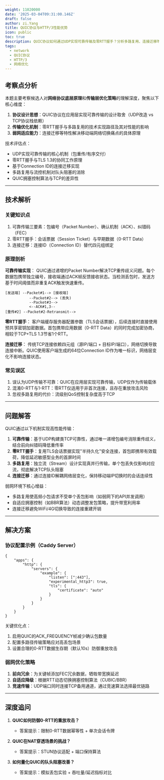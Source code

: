 ```yaml
---
weight: 11020000
date: '2025-03-04T09:31:00.146Z'
draft: false
author: zi.Yang
title: QUIC协议与HTTP/3性能优势
icon: public
toc: true
description: QUIC协议如何通过UDP实现可靠传输及零RTT握手？分析多路复用、连接迁移等特性对HTTP/3在弱网环境下性能提升的具体贡献。
tags:
  - network
  - QUIC协议
  - HTTP/3
  - 网络优化
---
```


## 考察点分析

本题主要考察候选人对**网络协议底层原理**和**传输层优化策略**的理解深度，聚焦以下核心维度：

1. **协议设计思想**：QUIC协议在应用层实现可靠传输的设计取舍（UDP改造 vs TCP协议栈依赖）
2. **传输优化机制**：零RTT握手与多路复用的技术实现路径及其对性能的影响
3. **弱网适应能力**：连接迁移等特性解决移动端网络切换痛点的具体原理

技术评估点：

- UDP实现可靠传输的核心机制（包重传/有序交付）
- 零RTT握手与TLS 1.3的协同工作原理
- 基于Connection ID的连接迁移实现
- 多路复用与流控机制对队头阻塞的消除
- QUIC拥塞控制算法与TCP的差异性

---

## 技术解析

### 关键知识点

1. 可靠传输三要素：包编号（Packet Number）、确认机制（ACK）、纠错码（FEC）
2. 零RTT握手：会话票据（Session Ticket）与早期数据（0-RTT Data）
3. 连接迁移：连接ID（Connection ID）替代四元组绑定

### 原理剖析

**可靠传输实现**：
QUIC通过递增的Packet Number解决TCP重传歧义问题。每个数据包携带独立编号，接收端通过ACK帧反馈接收状态。当检测丢包时，发送方基于时间阈值而非重复ACK触发快速重传。

```text
[发送端] --Packet#1--> [接收端]
           --Packet#2--> (丢失)
           --Packet#3--> 
           <--ACK#1,3-- 
[重传#2] --Packet#2-Retransmit-->
```

**零RTT握手**：
客户端缓存服务器配置参数（TLS会话票据），后续连接时直接使用预共享密钥加密数据。首包携带应用数据（0-RTT Data）的同时完成加密协商，相较于TCP+TLS 1.3节省1个RTT。

**连接迁移**：
传统TCP连接依赖四元组（源IP/端口 + 目标IP/端口），网络切换导致连接中断。QUIC使用客户端生成的64位Connection ID作为唯一标识，网络层变化不影响连接状态。

### 常见误区

1. 误认为UDP传输不可靠：QUIC在应用层实现可靠传输，UDP仅作为传输载体
2. 混淆0-RTT与1-RTT：零RTT仅适用于非首次连接，且存在重放攻击风险
3. 忽视多路复用的代价：流级别QoS控制复杂度高于TCP

---

## 问题解答

QUIC通过以下机制实现高性能传输：

1. **可靠传输**：基于UDP构建类TCP可靠性，通过唯一递增包编号消除重传歧义，结合前向纠错码降低重传率
2. **零RTT握手**：复用TLS会话票据实现"半持久化"安全连接，首包即携带有效载荷，降低延迟敏感型业务的首屏时间
3. **多路复用**：独立流（Stream）设计实现真并行传输，单个包丢失仅影响对应流，彻底解决TCP队头阻塞
4. **连接迁移**：通过连接ID解耦网络层变化，保持移动端IP切换时的会话连续性

弱网环境下核心增益：

- 多路复用使高频小包请求不受单个丢包影响（如弱网下的API并发调用）
- 自适应拥塞控制（如BBR算法）动态调整发包策略，提升带宽利用率
- 连接迁移避免WiFi/4G切换导致的连接重建开销

---

## 解决方案

### 协议配置示例（Caddy Server）

```nginx
{
    "apps": {
        "http": {
            "servers": {
                "example": {
                    "listen": [":443"],
                    "experimental_http3": true,
                    "tls": {
                        "certificate": "auto"
                    }
                }
            }
        }
    }
}
```

关键优化点：

1. 启用QUIC的ACK_FREQUENCY帧减少确认包数量
2. 配置多路径传输策略应对高丢包场景
3. 设置合理的0-RTT数据生存期（默认10s）防御重放攻击

### 弱网优化策略

1. **前向冗余**：为关键帧添加FEC冗余数据，牺牲带宽换延迟
2. **自适应降级**：根据RTT动态切换拥塞控制算法（CUBIC/BBR）
3. **竞速传输**：UDP端口同时连接TCP备用通道，通过竞速算法选择最优链路

---

## 深度追问

1. **QUIC如何防御0-RTT的重放攻击？**
   - 答案提示：限制0-RTT数据幂等性 + 单次会话令牌

2. **QUIC在NAT穿透场景的挑战？**
   - 答案提示：STUN协议适配 + 端口保持算法

3. **如何量化QUIC的队头阻塞改善？**
   - 答案提示：模拟丢包实验 + 吞吐量/延迟指标对比
